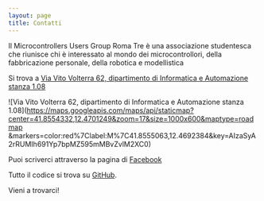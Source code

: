 ```yaml
---
layout: page
title: Contatti
---
```


Il Microcontrollers Users Group Roma Tre è una associazione studentesca che riunisce chi è interessato al mondo dei microcontrollori, della fabbricazione personale, della robotica e modellistica

Si trova a [Via Vito Volterra 62, dipartimento di Informatica e Automazione stanza 1.08](https://www.google.it/maps/place/MUG+Roma+Tre/@41.8553887,12.4692418,18z/data=!4m2!3m1!1s0x0000000000000000:0x6e782b1fbb5842a2)

![Via Vito Volterra 62, dipartimento di Informatica e Automazione stanza 1.08](https://maps.googleapis.com/maps/api/staticmap?center=41.8554332,12.4701249&zoom=17&size=1000x600&maptype=roadmap
&markers=color:red%7Clabel:M%7C41.8555063,12.4692384&key=AIzaSyA2rRUMIh691Yp7bpMZ595mMBvZvlM2XC0)

Puoi scriverci attraverso la pagina di [Facebook](http://facebook.com/mugroma3)

Tutto il codice si trova su [GitHub](https://github.com/mugroma3).

Vieni a trovarci!
